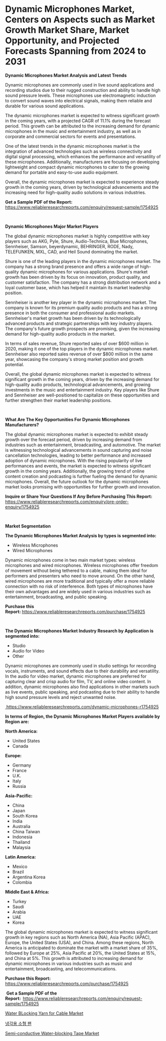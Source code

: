 <p><h1>Dynamic Microphones Market, Centers on Aspects such as Market Growth Market Share, Market Opportunity, and Projected Forecasts Spanning from 2024 to 2031</h1></p><p><strong>Dynamic Microphones Market Analysis and Latest Trends</strong></p>
<p><p>Dynamic microphones are commonly used in live sound applications and recording studios due to their rugged construction and ability to handle high sound pressure levels. These microphones use electromagnetic induction to convert sound waves into electrical signals, making them reliable and durable for various sound applications.</p><p>The dynamic microphones market is expected to witness significant growth in the coming years, with a projected CAGR of 11.1% during the forecast period. This growth can be attributed to the increasing demand for dynamic microphones in the music and entertainment industry, as well as in corporate and commercial sectors for events and presentations.</p><p>One of the latest trends in the dynamic microphones market is the integration of advanced technologies such as wireless connectivity and digital signal processing, which enhances the performance and versatility of these microphones. Additionally, manufacturers are focusing on developing lightweight and compact dynamic microphones to cater to the growing demand for portable and easy-to-use audio equipment.</p><p>Overall, the dynamic microphones market is expected to experience steady growth in the coming years, driven by technological advancements and the increasing need for high-quality audio solutions in various industries.</p></p>
<p><strong>Get a Sample PDF of the Report:&nbsp;</strong> <a href="https://www.reliableresearchreports.com/enquiry/request-sample/1754925">https://www.reliableresearchreports.com/enquiry/request-sample/1754925</a></p>
<p>&nbsp;</p>
<p><strong>Dynamic Microphones Major Market Players</strong></p>
<p><p>The global dynamic microphones market is highly competitive with key players such as AKG, Pyle, Shure, Audio-Technica, Blue Microphones, Sennheiser, Samson, beyerdynamic, BEHRINGER, RODE, Nady, TELEFUNKEN, MXL, CAD, and Heil Sound dominating the market.</p><p>Shure is one of the leading players in the dynamic microphones market. The company has a strong brand presence and offers a wide range of high-quality dynamic microphones for various applications. Shure's market growth has been driven by its focus on innovation, product quality, and customer satisfaction. The company has a strong distribution network and a loyal customer base, which has helped it maintain its market leadership position.</p><p>Sennheiser is another key player in the dynamic microphones market. The company is known for its premium quality audio products and has a strong presence in both the consumer and professional audio markets. Sennheiser's market growth has been driven by its technologically advanced products and strategic partnerships with key industry players. The company's future growth prospects are promising, given the increasing demand for high-quality audio products in the market.</p><p>In terms of sales revenue, Shure reported sales of over $600 million in 2020, making it one of the top players in the dynamic microphones market. Sennheiser also reported sales revenue of over $800 million in the same year, showcasing the company's strong market position and growth potential.</p><p>Overall, the global dynamic microphones market is expected to witness significant growth in the coming years, driven by the increasing demand for high-quality audio products, technological advancements, and growing investments in the music and entertainment industry. Key players like Shure and Sennheiser are well-positioned to capitalize on these opportunities and further strengthen their market leadership positions.</p></p>
<p>&nbsp;</p>
<p><strong>What Are The Key Opportunities For Dynamic Microphones Manufacturers?</strong></p>
<p><p>The global dynamic microphones market is expected to exhibit steady growth over the forecast period, driven by increasing demand from industries such as entertainment, broadcasting, and automotive. The market is witnessing technological advancements in sound capturing and noise cancellation technologies, leading to better performance and increased adoption of dynamic microphones. With the rising popularity of live performances and events, the market is expected to witness significant growth in the coming years. Additionally, the growing trend of online content creation and podcasting is further fueling the demand for dynamic microphones. Overall, the future outlook for the dynamic microphones market looks promising with opportunities for further growth and innovation.</p></p>
<p><strong>Inquire or Share Your Questions If Any Before Purchasing This Report:</strong> <a href="https://www.reliableresearchreports.com/enquiry/pre-order-enquiry/1754925">https://www.reliableresearchreports.com/enquiry/pre-order-enquiry/1754925</a></p>
<p>&nbsp;</p>
<p><strong>Market Segmentation</strong></p>
<p><strong>The Dynamic Microphones Market Analysis by types is segmented into:</strong></p>
<p><ul><li>Wireless Microphones</li><li>Wired Microphones</li></ul></p>
<p><p>Dynamic microphones come in two main market types: wireless microphones and wired microphones. Wireless microphones offer freedom of movement without being tethered to a cable, making them ideal for performers and presenters who need to move around. On the other hand, wired microphones are more traditional and typically offer a more reliable connection with no risk of interference. Both types of microphones have their own advantages and are widely used in various industries such as entertainment, broadcasting, and public speaking.</p></p>
<p><strong>Purchase this Report:&nbsp;</strong><a href="https://www.reliableresearchreports.com/purchase/1754925">https://www.reliableresearchreports.com/purchase/1754925</a></p>
<p>&nbsp;</p>
<p><strong>The Dynamic Microphones Market Industry Research by Application is segmented into:</strong></p>
<p><ul><li>Studio</li><li>Audio for Video</li><li>Other</li></ul></p>
<p><p>Dynamic microphones are commonly used in studio settings for recording vocals, instruments, and sound effects due to their durability and versatility. In the audio for video market, dynamic microphones are preferred for capturing clear and crisp audio for film, TV, and online video content. In addition, dynamic microphones also find applications in other markets such as live events, public speaking, and podcasting due to their ability to handle high sound pressure levels and reject unwanted noise.</p></p>
<p><a href="https://www.reliableresearchreports.com/dynamic-microphones-r1754925">&nbsp;https://www.reliableresearchreports.com/dynamic-microphones-r1754925</a></p>
<p><strong>In terms of Region, the Dynamic Microphones Market Players available by Region are:</strong></p>
<p>
    <p> <strong> North America: </strong>
        <ul>
            <li>United States</li>
            <li>Canada</li>
        </ul>
        </p> 
    <p> <strong> Europe: </strong>
        <ul>
            <li>Germany</li>
            <li>France</li>
            <li>U.K.</li>
            <li>Italy</li>
            <li>Russia</li>
        </ul>
        </p> 
    <p> <strong> Asia-Pacific: </strong>
        <ul>
            <li>China</li>
            <li>Japan</li>
            <li>South Korea</li>
            <li>India</li>
            <li>Australia</li>
            <li>China Taiwan</li>
            <li>Indonesia</li>
            <li>Thailand</li>
            <li>Malaysia</li>
        </ul>
        </p> 
    <p> <strong> Latin America: </strong>
        <ul>
            <li>Mexico</li>
            <li>Brazil</li>
            <li>Argentina Korea</li>
            <li>Colombia</li>
        </ul>
        </p> 
    <p> <strong> Middle East & Africa: </strong>
        <ul>
            <li>Turkey</li>
            <li>Saudi</li>
            <li>Arabia</li>
            <li>UAE</li>
            <li>Korea</li>
        </ul>
    </p>
    </p>
<p><p>The global dynamic microphones market is expected to witness significant growth in key regions such as North America (NA), Asia Pacific (APAC), Europe, the United States (USA), and China. Among these regions, North America is anticipated to dominate the market with a market share of 35%, followed by Europe at 25%, Asia Pacific at 20%, the United States at 15%, and China at 5%. This growth is attributed to increasing demand for dynamic microphones in various industries such as music and entertainment, broadcasting, and telecommunications.</p></p>
<p><strong>Purchase this Report: </strong><a href="https://www.reliableresearchreports.com/purchase/1754925">https://www.reliableresearchreports.com/purchase/1754925</a></p>
<p>&nbsp;<strong>Get a Sample PDF of the Report:&nbsp;&nbsp;</strong><a href="https://www.reliableresearchreports.com/enquiry/request-sample/1754925">https://www.reliableresearchreports.com/enquiry/request-sample/1754925</a></p>
<p><strong></strong></p>
<p><p><a href="https://github.com/anggakarna133/Market-Research-Report-List-1/blob/main/water-blocking-yarn-for-cable-market.md">Water BLocking Yarn for Cable Market</a></p><p><a href="https://medium.com/@mathieu.rico66/2024%EB%85%84%EB%B6%80%ED%84%B0-2031%EB%85%84%EA%B9%8C%EC%A7%80%EC%9D%98-%EC%8B%9C%EC%9E%A5%EC%97%90%EC%84%9C-%EC%86%8C%ED%98%95-%ED%8C%AC%EC%9D%84-%EC%82%AC%EC%9A%A9%ED%95%9C-%EB%83%89%EA%B0%81%EC%9D%84-%EC%9C%84%ED%95%9C-%EC%8B%A0%ED%9D%A5-%ED%8A%B8%EB%A0%8C%EB%93%9C%EC%99%80-%EB%AF%B8%EB%9E%98-%EC%A0%84%EB%A7%9D-964f311c7057">냉각용 소형 팬</a></p><p><a href="https://github.com/sleepman642/Market-Research-Report-List-1/blob/main/semi-conductive-water-blocking-tape-market.md">Semi-conductive Water-blocking Tape Market</a></p></p>